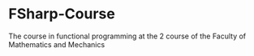 # FSharp-Course

The course in functional programming 
at the 2 course of the Faculty of Mathematics and Mechanics
